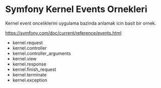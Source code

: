 # Symfony Kernel Events Ornekleri

Kernel event onceliklerini uygulama bazinda anlamak icin basit bir ornek.

https://symfony.com/doc/current/reference/events.html

- kernel.request
- kernel.controller
- kernel.controller_arguments
- kernel.view
- kernel.response
- kernel.finish_request
- kernel.terminate
- kernel.exception
